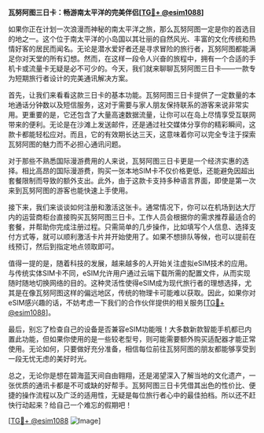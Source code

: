 **瓦努阿图三日卡：畅游南太平洋的完美伴侣[[TG💪+ @esim1088](https://t.me/s/esim1088)]**

如果你正在计划一次浪漫而神秘的南太平洋之旅，那么瓦努阿图一定是你的首选目的地之一。这个位于南太平洋的小岛国以其壮丽的自然风光、丰富的文化传统和热情好客的居民而闻名。无论是潜水爱好者还是寻求冒险的旅行者，瓦努阿图都能满足你对天堂的所有幻想。然而，在这样一段令人兴奋的旅程中，拥有一个合适的手机卡或流量卡无疑是必不可少的。今天，我们就来聊聊瓦努阿图三日卡——一款专为短期旅行者设计的完美通讯解决方案。

首先，让我们来看看这款三日卡的基本功能。瓦努阿图三日卡提供了一定数量的本地通话分钟数以及短信服务，这对于需要与家人朋友保持联系的游客来说非常实用。更重要的是，它还包含了大量高速数据流量，让你可以在岛上尽情享受互联网带来的便利。无论是在沙滩上发送邮件，还是通过社交媒体分享你的精彩瞬间，这款卡都能轻松应对。而且，它的有效期长达三天，这意味着你可以完全专注于探索瓦努阿图的魅力而不必担心通讯问题。

对于那些不熟悉国际漫游费用的人来说，瓦努阿图三日卡更是一个经济实惠的选择。相比高昂的国际漫游费，购买一张本地SIM卡不仅价格更低，还能避免因超出套餐限制而导致的额外支出。此外，由于这款卡支持多种语言界面，即使是第一次来到瓦努阿图的游客也能快速上手使用。

接下来，我们来谈谈如何注册和激活这张卡。通常情况下，你可以在机场到达大厅内的运营商柜台直接购买瓦努阿图三日卡。工作人员会根据你的需求推荐最适合的套餐，并帮助你完成注册过程。只需简单的几步操作，比如填写个人信息、选择支付方式等，就可以顺利激活卡片并开始使用了。如果不想排队等候，也可以提前在线预订，然后到指定地点领取即可。

值得一提的是，随着科技的发展，越来越多的人开始关注虚拟eSIM技术的应用。与传统实体SIM卡不同，eSIM允许用户通过云端下载所需的配置文件，从而实现随时随地切换网络的目的。这种灵活性使得eSIM成为现代旅行者的理想选择，尤其是在像瓦努阿图这样的偏远地区，传统的物理卡可能难以获取。因此，如果你对eSIM感兴趣的话，不妨考虑一下我们的合作伙伴提供的相关服务[[TG💪+ @esim1088](https://t.me/s/esim1088)]。

最后，别忘了检查自己的设备是否兼容eSIM功能哦！大多数新款智能手机都已内置此功能，但如果你使用的是一些较老型号，则可能需要额外购买适配器才能正常使用。无论如何，只要做好充分准备，相信每位前往瓦努阿图的朋友都能够享受到一段无忧无虑的美好时光。

总之，无论你是想在碧海蓝天间自由翱翔，还是渴望深入了解当地的文化遗产，一张优质的通讯卡都是不可或缺的好帮手。瓦努阿图三日卡凭借其出色的性价比、便捷的操作流程以及广泛的适用性，无疑是每位旅行者心中的最佳拍档。所以还不赶快行动起来？给自己一个难忘的假期吧！

[[TG💪+ @esim1088](https://t.me/s/esim1088) ![Image](https://i.postimg.cc/4NQfJmqS/Snipaste-2025-05-13-00-14-12.png)]